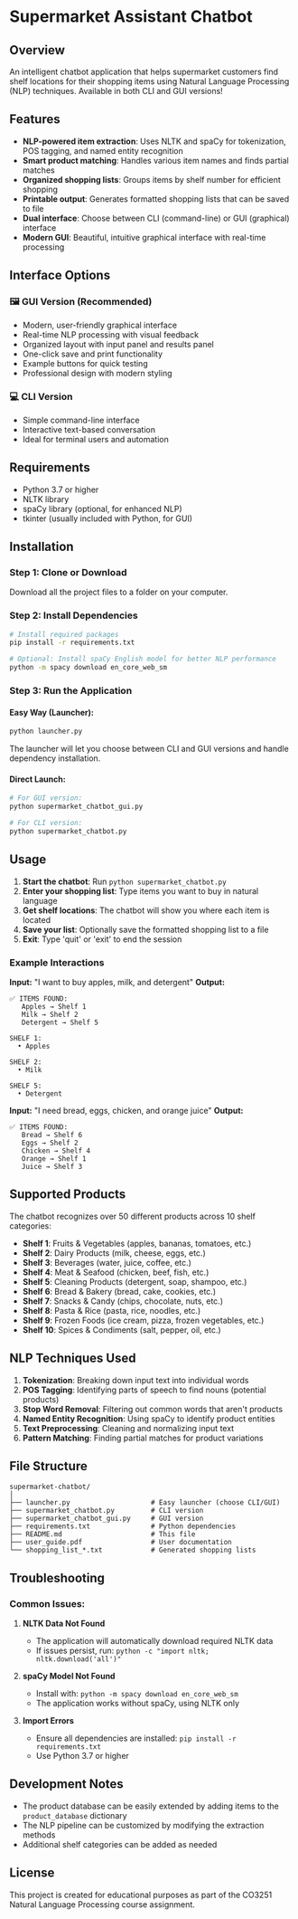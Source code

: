 # Supermarket Assistant Chatbot

## Overview

An intelligent chatbot application that helps supermarket customers find shelf locations for their shopping items using Natural Language Processing (NLP) techniques. Available in both CLI and GUI versions!

## Features

- **NLP-powered item extraction**: Uses NLTK and spaCy for tokenization, POS tagging, and named entity recognition
- **Smart product matching**: Handles various item names and finds partial matches
- **Organized shopping lists**: Groups items by shelf number for efficient shopping
- **Printable output**: Generates formatted shopping lists that can be saved to file
- **Dual interface**: Choose between CLI (command-line) or GUI (graphical) interface
- **Modern GUI**: Beautiful, intuitive graphical interface with real-time processing

## Interface Options

### 🖼️ GUI Version (Recommended)

- Modern, user-friendly graphical interface
- Real-time NLP processing with visual feedback
- Organized layout with input panel and results panel
- One-click save and print functionality
- Example buttons for quick testing
- Professional design with modern styling

### 💻 CLI Version

- Simple command-line interface
- Interactive text-based conversation
- Ideal for terminal users and automation

## Requirements

- Python 3.7 or higher
- NLTK library
- spaCy library (optional, for enhanced NLP)
- tkinter (usually included with Python, for GUI)

## Installation

### Step 1: Clone or Download

Download all the project files to a folder on your computer.

### Step 2: Install Dependencies

```bash
# Install required packages
pip install -r requirements.txt

# Optional: Install spaCy English model for better NLP performance
python -m spacy download en_core_web_sm
```

### Step 3: Run the Application

#### Easy Way (Launcher):

```bash
python launcher.py
```

The launcher will let you choose between CLI and GUI versions and handle dependency installation.

#### Direct Launch:

```bash
# For GUI version:
python supermarket_chatbot_gui.py

# For CLI version:
python supermarket_chatbot.py
```

## Usage

1. **Start the chatbot**: Run `python supermarket_chatbot.py`
2. **Enter your shopping list**: Type items you want to buy in natural language
3. **Get shelf locations**: The chatbot will show you where each item is located
4. **Save your list**: Optionally save the formatted shopping list to a file
5. **Exit**: Type 'quit' or 'exit' to end the session

### Example Interactions

**Input:** "I want to buy apples, milk, and detergent"
**Output:**

```
✅ ITEMS FOUND:
   Apples → Shelf 1
   Milk → Shelf 2
   Detergent → Shelf 5

SHELF 1:
  • Apples

SHELF 2:
  • Milk

SHELF 5:
  • Detergent
```

**Input:** "I need bread, eggs, chicken, and orange juice"
**Output:**

```
✅ ITEMS FOUND:
   Bread → Shelf 6
   Eggs → Shelf 2
   Chicken → Shelf 4
   Orange → Shelf 1
   Juice → Shelf 3
```

## Supported Products

The chatbot recognizes over 50 different products across 10 shelf categories:

- **Shelf 1**: Fruits & Vegetables (apples, bananas, tomatoes, etc.)
- **Shelf 2**: Dairy Products (milk, cheese, eggs, etc.)
- **Shelf 3**: Beverages (water, juice, coffee, etc.)
- **Shelf 4**: Meat & Seafood (chicken, beef, fish, etc.)
- **Shelf 5**: Cleaning Products (detergent, soap, shampoo, etc.)
- **Shelf 6**: Bread & Bakery (bread, cake, cookies, etc.)
- **Shelf 7**: Snacks & Candy (chips, chocolate, nuts, etc.)
- **Shelf 8**: Pasta & Rice (pasta, rice, noodles, etc.)
- **Shelf 9**: Frozen Foods (ice cream, pizza, frozen vegetables, etc.)
- **Shelf 10**: Spices & Condiments (salt, pepper, oil, etc.)

## NLP Techniques Used

1. **Tokenization**: Breaking down input text into individual words
2. **POS Tagging**: Identifying parts of speech to find nouns (potential products)
3. **Stop Word Removal**: Filtering out common words that aren't products
4. **Named Entity Recognition**: Using spaCy to identify product entities
5. **Text Preprocessing**: Cleaning and normalizing input text
6. **Pattern Matching**: Finding partial matches for product variations

## File Structure

```
supermarket-chatbot/
│
├── launcher.py                    # Easy launcher (choose CLI/GUI)
├── supermarket_chatbot.py         # CLI version
├── supermarket_chatbot_gui.py     # GUI version
├── requirements.txt               # Python dependencies
├── README.md                      # This file
├── user_guide.pdf                 # User documentation
└── shopping_list_*.txt            # Generated shopping lists
```

## Troubleshooting

### Common Issues:

1. **NLTK Data Not Found**

   - The application will automatically download required NLTK data
   - If issues persist, run: `python -c "import nltk; nltk.download('all')"`

2. **spaCy Model Not Found**

   - Install with: `python -m spacy download en_core_web_sm`
   - The application works without spaCy, using NLTK only

3. **Import Errors**
   - Ensure all dependencies are installed: `pip install -r requirements.txt`
   - Use Python 3.7 or higher

## Development Notes

- The product database can be easily extended by adding items to the `product_database` dictionary
- The NLP pipeline can be customized by modifying the extraction methods
- Additional shelf categories can be added as needed

## License

This project is created for educational purposes as part of the CO3251 Natural Language Processing course assignment.
